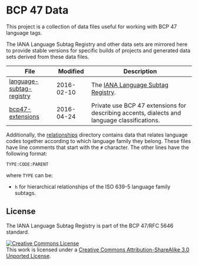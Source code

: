 # BCP 47 Data

This project is a collection of data files useful for working with BCP 47
language tags.

The IANA Language Subtag Registry and other data sets are mirrored here to
provide stable versions for specific builds of projects and generated data
sets derived from these data files.

| File | Modified | Description |
|------|----------|-------------|
| [language-subtag-registry](language-subtag-registry) | 2016-02-10 | The [IANA Language Subtag Registry](http://www.iana.org/assignments/language-subtag-registry/language-subtag-registry). |
| [bcp47-extensions](bcp47-extensions) | 2016-04-24 | Private use BCP 47 extensions for describing accents, dialects and language classifications. |

Additionally, the [relationships](relationships) directory contains data that
relates language codes together according to which language family they belong.
These files have line comments that start with the `#` character. The other
lines have the following format:

	TYPE:CODE:PARENT

where `TYPE` can be:

*  `h` for hierarchical relationships of the ISO 639-5 language family subtags.

## License

The IANA Language Subtag Registry is part of the BCP 47/RFC 5646 standard.

<a rel="license" href="http://creativecommons.org/licenses/by-sa/3.0/"><img alt="Creative Commons License" style="border-width:0" src="https://i.creativecommons.org/l/by-sa/3.0/88x31.png" /></a><br />This work is licensed under a <a rel="license" href="http://creativecommons.org/licenses/by-sa/3.0/">Creative Commons Attribution-ShareAlike 3.0 Unported License</a>.
